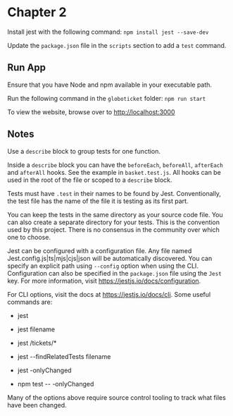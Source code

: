 # Chapter 2

Install jest with the following command: `npm install jest --save-dev`

Update the `package.json` file in the `scripts` section to add a `test` command.

## Run App

Ensure that you have Node and npm available in your executable path.

Run the following command in the `globoticket` folder:
`npm run start`

To view the website, browse over to <http://localhost:3000>

## Notes

Use a `describe` block to group tests for one function.

Inside a `describe` block you can have the `beforeEach`, `beforeAll`, `afterEach` and `afterAll` hooks. See the example
in `basket.test.js`. All hooks can be used in the root of the file or scoped to a `describe` block.

Tests must have `.test` in their names to be found by Jest. Conventionally, the test file has the name of the file it is
testing as its first part.

You can keep the tests in the same directory as your source code file. You can also create a separate directory for your
tests. This is the convention used by this project. There is no consensus in the community over which one to choose.

Jest can be configured with a configuration file. Any file named Jest.config.js|ts|mjs|cjs|json will be automatically
discovered. You can specify an explicit path using `--config` option when using the CLI. Configuration can also be
specified in the `package.json` file using the `Jest` key. For more information, visit
<https://jestjs.io/docs/configuration>.

For CLI options, visit the docs at <https://jestjs.io/docs/cli>. Some useful commands are:

- jest

- jest filename
- jest /tickets/*

- jest --findRelatedTests filename

- jest -onlyChanged

- npm test -- -onlyChanged

Many of the options above require source control tooling to track what files have been changed.